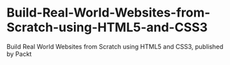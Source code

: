 # Build-Real-World-Websites-from-Scratch-using-HTML5-and-CSS3
Build Real World Websites from Scratch using HTML5 and CSS3, published by Packt
